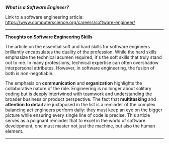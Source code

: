 *****What Is a Software Engineer?*****

Link to a software engineering article:
https://www.computerscience.org/careers/software-engineer/

---

**Thoughts on Software Engineering Skills**

The article on the essential soft and hard skills for software engineers brilliantly encapsulates the duality of the profession. While the hard skills emphasize the technical acumen required, it's the soft skills that truly stand out to me. In many professions, technical expertise can often overshadow interpersonal attributes. However, in software engineering, the fusion of both is non-negotiable. 

The emphasis on **communication** and **organization** highlights the collaborative nature of the role. Engineering is no longer about solitary coding but is deeply intertwined with teamwork and understanding the broader business or product perspective. The fact that **multitasking** and **attention to detail** are juxtaposed in the list is a reminder of the complex balancing act engineers perform daily: they must keep an eye on the bigger picture while ensuring every single line of code is precise. This article serves as a poignant reminder that to excel in the world of software development, one must master not just the machine, but also the human element.

---
